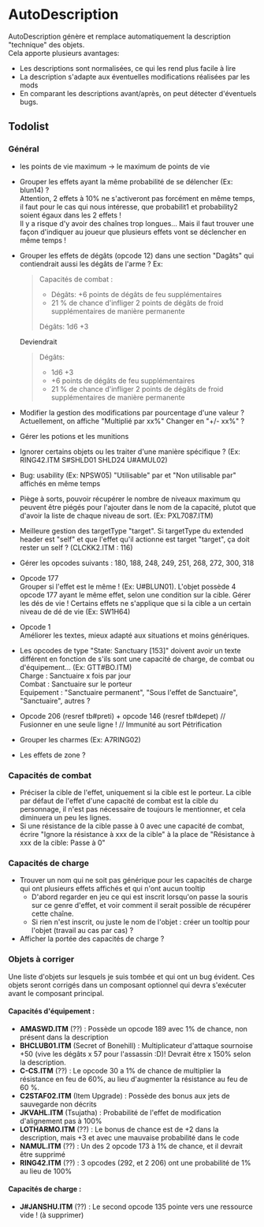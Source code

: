 # AutoDescription

AutoDescription génère et remplace automatiquement la description "technique" des objets.  
Cela apporte plusieurs avantages:
- Les descriptions sont normalisées, ce qui les rend plus facile à lire
- La description s'adapte aux éventuelles modifications réalisées par les mods
- En comparant les descriptions avant/après, on peut détecter d'éventuels bugs.

## Todolist

### Général

- les points de vie maximum -> le maximum de points de vie
- Grouper les effets ayant la même probabilité de se délencher (Ex: blun14) ?  
  Attention, 2 effets à 10% ne s'activeront pas forcément en même temps, il faut pour le cas qui nous intéresse, que probabilit1 et probability2 soient égaux dans les 2 effets !  
  Il y a risque d'y avoir des chaînes trop longues...  Mais il faut trouver une façon d'indiquer au joueur que plusieurs effets vont se déclencher en même temps !
- Grouper les effets de dégâts (opcode 12) dans une section "Dagâts" qui contiendrait aussi les dégâts de l'arme ?
  Ex:
  > Capacités de combat :
  > - Dégâts: +6 points de dégâts de feu supplémentaires
  > - 21 % de chance d'infliger 2 points de dégâts de froid supplémentaires de manière permanente
  > 
  > Dégâts: 1d6 +3
  
  Deviendrait
  
  > Dégâts: 
  > - 1d6 +3
  > - +6 points de dégâts de feu supplémentaires
  > - 21 % de chance d'infliger 2 points de dégâts de froid supplémentaires de manière permanente
- Modifier la gestion des modifications par pourcentage d'une valeur ?  
  Actuellement, on affiche "Multiplié par xx%"
  Changer en "+/- xx%" ?
- Gérer les potions et les munitions
- Ignorer certains objets ou les traiter d'une manière spécifique ? (Ex: RING42.ITM S#SHLD01 SHLD24 U#AMUL02)
- Bug: usability (Ex: NPSW05)
  "Utilisable" par et "Non utilisable par" affichés en même temps
- Piège à sorts, pouvoir récupérer le nombre de niveaux maximum qu peuvent être piégés pour l'ajouter dans le nom de la capacité, plutot que d'avoir la liste de chaque niveau de sort. (Ex: PXL7087.ITM)
- Meilleure gestion des targetType "target". Si targetType du extended header est "self" et que l'effet qu'il actionne est target "target", ça doit rester un self ? (CLCKK2.ITM : 116)
- Gérer les opcodes suivants : 180, 188, 248, 249, 251, 268, 272, 300, 318
- Opcode 177  
  Grouper si l'effet est le même ! (Ex: U#BLUN01). L'objet possède 4 opcode 177 ayant le même effet, selon une condition sur la cible.
  Gérer les dés de vie ! Certains effets ne s'applique que si la cible a un certain niveau de dé de vie (Ex: SW1H64)
- Opcode 1  
  Améliorer les textes, mieux adapté aux situations et moins génériques.
- Les opcodes de type "State: Sanctuary [153]" doivent avoir un texte différent en fonction de s'ils sont une capacité de charge, de combat ou d'équipement... (Ex: GTT#BO.ITM)  
  Charge : Sanctuaire x fois par jour  
  Combat : Sanctuaire sur le porteur  
  Equipement : "Sanctuaire permanent", "Sous l'effet de Sanctuaire", "Sanctuaire", autres ?
- Opcode 206 (resref tb#preti) + opcode 146 (resref tb#depet)
  // Fusionner en une seule ligne ! // Immunité au sort Pétrification
- Grouper les charmes (Ex: A7RING02)
- Les effets de zone ?
  

### Capacités de combat

- Préciser la cible de l'effet, uniquement si la cible est le porteur.
  La cible par défaut de l'effet d'une capacité de combat est la cible du personnage, il n'est pas nécessaire de toujours le mentionner, et cela diminuera un peu les lignes.
- Si une résistance de la cible passe à 0 avec une capacité de combat, écrire "Ignore la résistance à xxx de la cible" à la place de "Résistance à xxx de la cible: Passe à 0"

### Capacités de charge

- Trouver un nom qui ne soit pas générique pour les capacités de charge qui ont plusieurs effets affichés et qui n'ont aucun tooltip
  - D'abord regarder en jeu ce qui est inscrit lorsqu'on passe la souris sur ce genre d'effet, et voir comment il serait possible de récupérer cette chaîne.
  - Si rien n'est inscrit, ou juste le nom de l'objet : créer un tooltip pour l'objet (travail au cas par cas) ?
- Afficher la portée des capacités de charge ?

### Objets à corriger

Une liste d'objets sur lesquels je suis tombée et qui ont un bug évident.
Ces objets seront corrigés dans un composant optionnel qui devra s'exécuter avant le composant principal.

#### Capacités d'équipement : 
- **AMASWD.ITM** (??) : Possède un opcode 189 avec 1% de chance, non présent dans la description
- **BHCLUB01.ITM** (Secret of Bonehill) : Multiplicateur d'attaque sournoise +50 (vive les dégâts x 57 pour l'assassin :D)! Devrait être x 150% selon la description.
- **C-CS.ITM** (??) : Le opcode 30 a 1% de chance de multiplier la résistance en feu de 60%, au lieu d'augmenter la résistance au feu de 60 %.
- **C2STAF02.ITM** (Item Upgrade) : Possède des bonus aux jets de sauvegarde non décrits
- **JKVAHL.ITM** (Tsujatha) : Probabilité de l'effet de modification d'alignement pas à 100% 
- **LOTHARMO.ITM** (??) : Le bonus de chance est de +2 dans la description, mais +3 et avec une mauvaise probabilité dans le code
- **NAMUL.ITM** (??) : Un des 2 opcode 173 à 1% de chance, et il devrait être supprimé
- **RING42.ITM** (??) : 3 opcodes (292, et 2 206) ont une probabilité de 1% au lieu de 100%

#### Capacités de charge : 
- **J#JANSHU.ITM** (??) : Le second opcode 135 pointe vers une ressource vide ! (à supprimer)